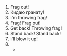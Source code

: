 1. Frag out!
2. Кидаю гранату!
3. I'm throwing frag!
4. Frag! Frag out!
5. Get back! Throwing frag!
6. Stand back! Stand back!
7. I'll blow it up!
8. -